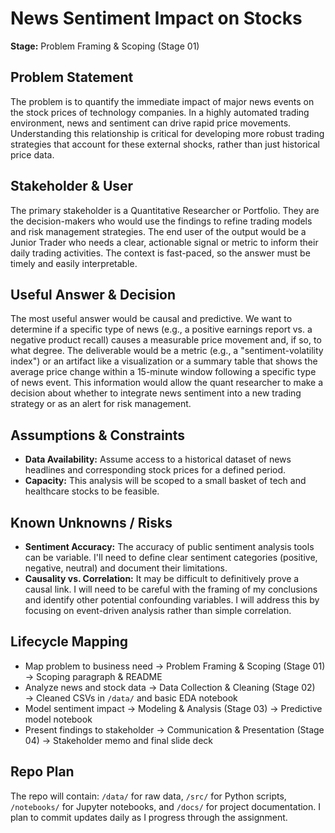 # News Sentiment Impact on Stocks
**Stage:** Problem Framing & Scoping (Stage 01)
## Problem Statement
The problem is to quantify the immediate impact of major news events on the stock prices of technology companies. In a highly automated trading environment, news and sentiment can drive rapid price movements. Understanding this relationship is critical for developing more robust trading strategies that account for these external shocks, rather than just historical price data.
## Stakeholder & User
The primary stakeholder is a Quantitative Researcher or Portfolio. They are the decision-makers who would use the findings to refine trading models and risk management strategies. The end user of the output would be a Junior Trader who needs a clear, actionable signal or metric to inform their daily trading activities. The context is fast-paced, so the answer must be timely and easily interpretable.

## Useful Answer & Decision
The most useful answer would be causal and predictive. We want to determine if a specific type of news (e.g., a positive earnings report vs. a negative product recall) causes a measurable price movement and, if so, to what degree. The deliverable would be a metric (e.g., a "sentiment-volatility index") or an artifact like a visualization or a summary table that shows the average price change within a 15-minute window following a specific type of news event. This information would allow the quant researcher to make a decision about whether to integrate news sentiment into a new trading strategy or as an alert for risk management.


## Assumptions & Constraints
* **Data Availability:** Assume access to a historical dataset of news headlines and corresponding stock prices for a defined period.
* **Capacity:** This analysis will be scoped to a small basket of tech and healthcare stocks to be feasible.

## Known Unknowns / Risks
* **Sentiment Accuracy:** The accuracy of public sentiment analysis tools can be variable. I'll need to define clear sentiment categories (positive, negative, neutral) and document their limitations.
* **Causality vs. Correlation:** It may be difficult to definitively prove a causal link. I will need to be careful with the framing of my conclusions and identify other potential confounding variables. I will address this by focusing on event-driven analysis rather than simple correlation.

## Lifecycle Mapping
- Map problem to business need → Problem Framing & Scoping (Stage 01) → Scoping paragraph & README
- Analyze news and stock data → Data Collection & Cleaning (Stage 02) → Cleaned CSVs in `/data/` and basic EDA notebook
- Model sentiment impact → Modeling & Analysis (Stage 03) → Predictive model notebook
- Present findings to stakeholder → Communication & Presentation (Stage 04) → Stakeholder memo and final slide deck

## Repo Plan
The repo will contain: `/data/` for raw data, `/src/` for Python scripts, `/notebooks/` for Jupyter notebooks, and `/docs/` for project documentation. I plan to commit updates daily as I progress through the assignment.
